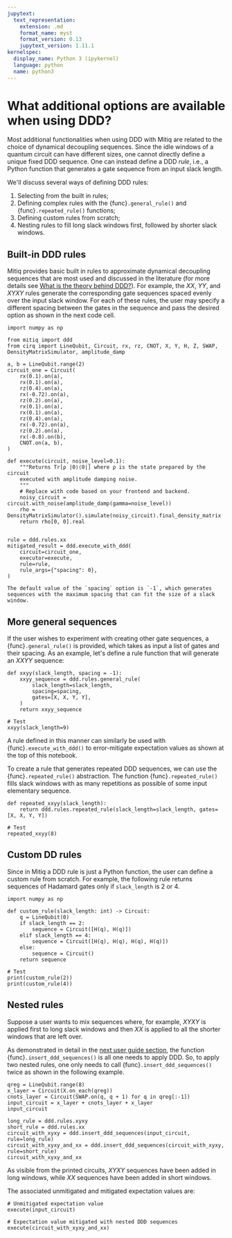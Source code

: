 ```yaml
---
jupytext:
  text_representation:
    extension: .md
    format_name: myst
    format_version: 0.13
    jupytext_version: 1.11.1
kernelspec:
  display_name: Python 3 (ipykernel)
  language: python
  name: python3
---
```


# What additional options are available when using DDD?

Most additional functionalities when using DDD with Mitiq are related to the choice of dynamical decoupling sequences. 
Since the idle windows of a quantum circuit can have different sizes, one cannot directly define a unique fixed DDD sequence.
One can instead define a DDD _rule_, i.e., a Python function that generates a gate sequence from an input slack length. 

We'll discuss several ways of defining DDD rules:

1. Selecting from the built in rules;
2. Defining complex rules with the {func}`.general_rule()` and {func}`.repeated_rule()` functions;
3. Defining custom rules from scratch;
3. Nesting rules to fill long slack windows first, followed by shorter slack windows.

## Built-in DDD rules
Mitiq provides basic built in rules to approximate dynamical decoupling sequences that are most used and discussed
in the literature (for more details see [What is the theory behind DDD?](ddd-5-theory.md)).
For example, the _XX_, _YY_, and _XYXY_ rules generate the corresponding gate sequences spaced evenly over the input slack window.
For each of these rules, the user may specify a different spacing between the gates in the sequence and pass the desired option as shown
in the next code cell.

```{code-cell} ipython3
import numpy as np

from mitiq import ddd
from cirq import LineQubit, Circuit, rx, rz, CNOT, X, Y, H, Z, SWAP, DensityMatrixSimulator, amplitude_damp

a, b = LineQubit.range(2)
circuit_one = Circuit(
    rx(0.1).on(a),
    rx(0.1).on(a),
    rz(0.4).on(a),
    rx(-0.72).on(a),
    rz(0.2).on(a),
    rx(0.1).on(a),
    rx(0.1).on(a),
    rz(0.4).on(a),
    rx(-0.72).on(a),
    rz(0.2).on(a),
    rx(-0.8).on(b),
    CNOT.on(a, b),
)

def execute(circuit, noise_level=0.1):
    """Returns Tr[ρ |0⟩⟨0|] where ρ is the state prepared by the circuit
    executed with amplitude damping noise.
    """
    # Replace with code based on your frontend and backend.
    noisy_circuit = circuit.with_noise(amplitude_damp(gamma=noise_level))
    rho = DensityMatrixSimulator().simulate(noisy_circuit).final_density_matrix
    return rho[0, 0].real

  
rule = ddd.rules.xx
mitigated_result = ddd.execute_with_ddd(
    circuit=circuit_one, 
    executor=execute, 
    rule=rule,
    rule_args={"spacing": 0},
)
```

```{note}
The default value of the `spacing` option is `-1`, which generates sequences with the maximum spacing that can fit the size of a slack window.
```

## More general sequences

If the user wishes to experiment with creating other gate sequences, a {func}`.general_rule()` is provided, which takes as input a list of gates and 
their spacing.
As an example, let's define a rule function that will generate an _XXYY_ sequence:

```{code-cell} ipython3
def xxyy(slack_length, spacing = -1):
    xxyy_sequence = ddd.rules.general_rule(
        slack_length=slack_length,
        spacing=spacing,
        gates=[X, X, Y, Y],
    )
    return xxyy_sequence

# Test
xxyy(slack_length=9)
```

A rule defined in this manner can similarly be used with {func}`.execute_with_ddd()` to error-mitigate expectation values as shown
at the top of this notebook.


To create a rule that generates repeated DDD sequences, we can use the {func}`.repeated_rule()` abstraction.
The function {func}`.repeated_rule()` fills slack windows with as many repetitions as possible of some input elementary sequence. 

```{code-cell} ipython3
def repeated_xxyy(slack_length):
    return ddd.rules.repeated_rule(slack_length=slack_length, gates=[X, X, Y, Y])

# Test
repeated_xxyy(8)
```

## Custom DD rules

Since in Mitiq a DDD rule is just a Python function, the user can define a custom rule from scratch. For example,
the following rule returns sequences of Hadamard gates only if `slack_length` is 2 or 4. 

```{code-cell} ipython3
import numpy as np 

def custom_rule(slack_length: int) -> Circuit:
    q = LineQubit(0)
    if slack_length == 2:
        sequence = Circuit([H(q), H(q)])
    elif slack_length == 4:
        sequence = Circuit([H(q), H(q), H(q), H(q)])
    else:
        sequence = Circuit()
    return sequence

# Test
print(custom_rule(2))
print(custom_rule(4))
```

## Nested rules

Suppose a user wants to mix sequences where, for example, _XYXY_ is applied first to long slack windows and then _XX_ is applied
to all the shorter windows that are left over.

As demonstrated in detail in the [next user guide section](ddd-4-low-level.md), the function {func}`.insert_ddd_sequences()`
is all one needs to apply DDD.
So, to apply two nested rules, one only needs to call {func}`.insert_ddd_sequences()` twice as shown in the following example.

```{code-cell} ipython3
qreg = LineQubit.range(8)
x_layer = Circuit(X.on_each(qreg))
cnots_layer = Circuit(SWAP.on(q, q + 1) for q in qreg[:-1])
input_circuit = x_layer + cnots_layer + x_layer
input_circuit
```

```{code-cell} ipython3
long_rule = ddd.rules.xyxy
short_rule = ddd.rules.xx
circuit_with_xyxy = ddd.insert_ddd_sequences(input_circuit, rule=long_rule)
circuit_with_xyxy_and_xx = ddd.insert_ddd_sequences(circuit_with_xyxy, rule=short_rule)
circuit_with_xyxy_and_xx
```

As visible from the printed circuits, _XYXY_ sequences have been added in long windows, while _XX_ sequences have been added in short windows.

The associated unmitigated and mitigated expectation values are:

```{code-cell} ipython3
# Unmitigated expectation value
execute(input_circuit)
```

```{code-cell} ipython3
# Expectation value mitigated with nested DDD sequences
execute(circuit_with_xyxy_and_xx)
```
